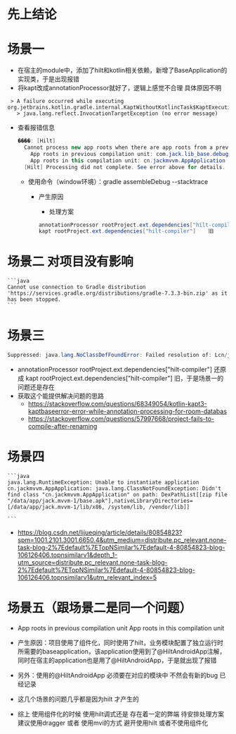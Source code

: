 # 先上结论

# 场景一
+ 在宿主的module中，添加了hilt和kotlin相关依赖，新增了BaseApplication的实现类，于是出现报错
+ 将kapt改成annotationProcessor就好了，逻辑上感觉不合理  具体原因不明
```
 > A failure occurred while executing org.jetbrains.kotlin.gradle.internal.KaptWithoutKotlincTask$KaptExecutionWorkAction
   > java.lang.reflect.InvocationTargetException (no error message)
```

+ 查看报错信息
    ```java
    ����: [Hilt]
      Cannot process new app roots when there are app roots from a previous compilation unit:
        App roots in previous compilation unit: com.jack.lib_base.debug.DebugApplication
        App roots in this compilation unit: cn.jackmvvm.AppApplication
      [Hilt] Processing did not complete. See error above for details.
    ```
  + 使用命令（window环境）：gradle assembleDebug --stacktrace
    + 产生原因   
      + 处理方案 
      
      ```java
      annotationProcessor rootProject.ext.dependencies["hilt-compiler"]   改
      kapt rootProject.ext.dependencies["hilt-compiler"]    旧
      ```

# 场景二   对项目没有影响
    ```java
    Cannot use connection to Gradle distribution 'https://services.gradle.org/distributions/gradle-7.3.3-bin.zip' as it has been stopped.
    ```
# 场景三
```java
Suppressed: java.lang.NoClassDefFoundError: Failed resolution of: Lcn/jackmvvm/Hilt_AppApplication;
```
+ annotationProcessor rootProject.ext.dependencies["hilt-compiler"]  还原成  kapt rootProject.ext.dependencies["hilt-compiler"]    旧，于是场景一的问题还是存在
+ 获取这个能提供解决问题的思路 
  + https://stackoverflow.com/questions/68349054/kotlin-kapt3-kaptbaseerror-error-while-annotation-processing-for-room-databas
  + https://stackoverflow.com/questions/57997668/project-fails-to-compile-after-renaming
# 场景四  
    ```java
    java.lang.RuntimeException: Unable to instantiate application cn.jackmvvm.AppApplication: java.lang.ClassNotFoundException: Didn't find class "cn.jackmvvm.AppApplication" on path: DexPathList[[zip file "/data/app/jack.mvvm-1/base.apk"],nativeLibraryDirectories=[/data/app/jack.mvvm-1/lib/x86, /system/lib, /vendor/lib]]
    
    ```
+ https://blog.csdn.net/lijueqing/article/details/80854823?spm=1001.2101.3001.6650.4&utm_medium=distribute.pc_relevant.none-task-blog-2%7Edefault%7ETopNSimilar%7Edefault-4-80854823-blog-106126406.topnsimilarv1&depth_1-utm_source=distribute.pc_relevant.none-task-blog-2%7Edefault%7ETopNSimilar%7Edefault-4-80854823-blog-106126406.topnsimilarv1&utm_relevant_index=5

# 场景五（跟场景二是同一个问题）
+ App roots in previous compilation unit App roots in this compilation unit
+ 产生原因：项目使用了组件化，同时使用了hilt，业务模块配置了独立运行时所需要的baseapplication，该application使用到了@HiltAndroidApp注解，同时在宿主的application也是用了@HiltAndroidApp，于是就出现了报错
+ 另外：使用的@HiltAndroidApp 必须要在对应的模块中     不然会有新的bug  已经记录 
+ 这几个场景的问题几乎都是因为hilt 才产生的

+ 综上 使用组件化的时候  使用hilt调式还是 存在着一定的弊端    待安排处理方案    建议使用dragger   或者  使用mvi的方式 避开使用hilt   或者不使用组件化